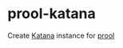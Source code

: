 # prool-katana

Create [Katana](https://book.dojoengine.org/toolchain/katana/) instance for [prool](https://github.com/wevm/prool)
